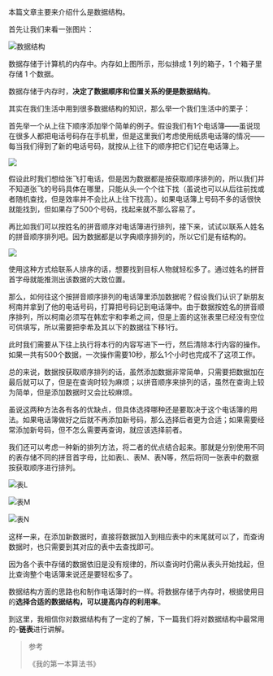 本篇文章主要来介绍什么是数据结构。

首先让我们来看一张图片：

![数据结构](https://img-blog.csdnimg.cn/20200207102757918.png)

数据存储于计算机的内存中。内存如上图所示，形似排成 1 列的箱子，1 个箱子里存储 1 个数据。

数据存储于内存时，**决定了数据顺序和位置关系的便是数据结构**。

其实在我们生活中用到很多数据结构的知识，那么举一个我们生活中的栗子：

首先举一个从上往下顺序添加举个简单的例子。假设我们有1个电话簿——虽说现在很多人都把电话号码存在手机里，但是这里我们考虑使用纸质电话簿的情况——每当我们得到了新的电话号码，就按从上往下的顺序把它们记在电话簿上。

![](https://img-blog.csdnimg.cn/20200207103636302.png)

假设此时我们想给张飞打电话，但是因为数据都是按获取顺序排列的，所以我们并不知道张飞的号码具体在哪里，只能从头一个个往下找（虽说也可以从后往前找或者随机查找，但是效率并不会比从上往下找高）。如果电话簿上号码不多的话很快就能找到，但如果存了500个号码，找起来就不那么容易了。

再比如我们可以按姓名的拼音顺序对电话簿进行排列，接下来，试试以联系人姓名的拼音顺序排列吧。因为数据都是以字典顺序排列的，所以它们是有结构的。

![](https://img-blog.csdnimg.cn/20200207103733805.png)

使用这种方式给联系人排序的话，想要找到目标人物就轻松多了。通过姓名的拼音首字母就能推测出该数据的大致位置。

那么，如何往这个按拼音顺序排列的电话簿里添加数据呢？假设我们认识了新朋友柯南并拿到了他的电话号码，打算把号码记到电话簿中。由于数据按姓名的拼音顺序排列，所以柯南必须写在韩宏宇和李希之间，但是上面的这张表里已经没有空位可供填写，所以需要把李希及其以下的数据往下移1行。

此时我们需要从下往上执行将本行的内容写进下一行，然后清除本行内容的操作。如果一共有500个数据，一次操作需要10秒，那么1个小时也完成不了这项工作。

总的来说，数据按获取顺序排列的话，虽然添加数据非常简单，只需要把数据加在最后就可以了，但是在查询时较为麻烦；以拼音顺序来排列的话，虽然在查询上较为简单，但是添加数据时又会比较麻烦。

虽说这两种方法各有各的优缺点，但具体选择哪种还是要取决于这个电话簿的用法。如果电话簿做好之后就不再添加新号码，那么选择后者更为合适；如果需要经常添加新号码，但不怎么需要再查询，就应该选择前者。

我们还可以考虑一种新的排列方法，将二者的优点结合起来。那就是分别使用不同的表存储不同的拼音首字母，比如表L、表M、表N等，然后将同一张表中的数据按获取顺序进行排列。

![表L](https://img-blog.csdnimg.cn/2020020710455289.png)

![表M](https://img-blog.csdnimg.cn/20200207104613888.png)

![表N](https://img-blog.csdnimg.cn/20200207104640797.png)

这样一来，在添加新数据时，直接将数据加入到相应表中的末尾就可以了，而查询数据时，也只需要到其对应的表中去查找即可。

因为各个表中存储的数据依旧是没有规律的，所以查询时仍需从表头开始找起，但比查询整个电话簿来说还是要轻松多了。

数据结构方面的思路也和制作电话簿时的一样。将数据存储于内存时，根据使用目的**选择合适的数据结构，可以提高内存的利用率**。

到这里，我相信你对数据结构有了一定的了解，下一篇我们将对数据结构中最常用的-**链表**进行讲解。

> 参考
> 
> 《我的第一本算法书》
